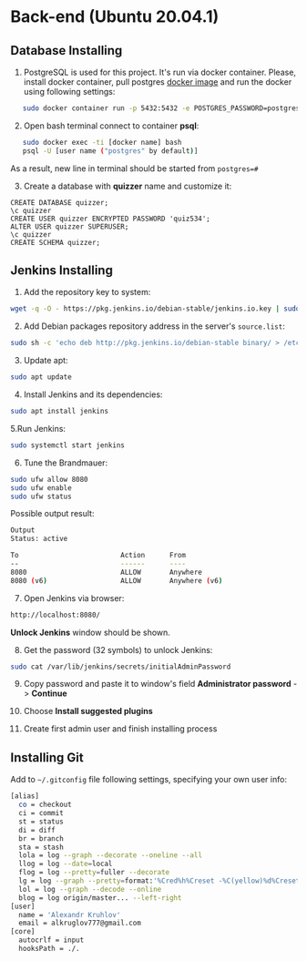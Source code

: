 # Back-end (Ubuntu 20.04.1)

## Database Installing

1. PostgreSQL is used for this project. It's run via docker container. Please, install docker container, pull
   postgres [docker image](https://hub.docker.com/_/postgres)
   and run the docker using following settings:

```bash
   sudo docker container run -p 5432:5432 -e POSTGRES_PASSWORD=postgres --name local_psql postgres
```

2. Open bash terminal connect to container **psql**:

```bash
   sudo docker exec -ti [docker name] bash
   psql -U [user name ("postgres" by default)]
```

As a result, new line in terminal should be started from `postgres=#`

3. Create a database with **quizzer** name and customize it:

```postgresql
CREATE DATABASE quizzer;
\c quizzer
CREATE USER quizzer ENCRYPTED PASSWORD 'quiz534';
ALTER USER quizzer SUPERUSER;
\c quizzer
CREATE SCHEMA quizzer;
```

## Jenkins Installing

1. Add the repository key to system:

```bash
wget -q -O - https://pkg.jenkins.io/debian-stable/jenkins.io.key | sudo apt-key add -
```

2. Add Debian packages repository address in the server's `source.list`:

```bash
sudo sh -c 'echo deb http://pkg.jenkins.io/debian-stable binary/ > /etc/apt/sources.list.d/jenkins.list'
```

3. Update apt:

```bash
sudo apt update
```

4. Install Jenkins and its dependencies:

```bash
sudo apt install jenkins
```

5.Run Jenkins:

```bash
sudo systemctl start jenkins
```

6. Tune the Brandmauer:

```bash
sudo ufw allow 8080
sudo ufw enable
sudo ufw status
````

Possible output result:

```bash
Output
Status: active

To                         Action      From
--                         ------      ----
8080                       ALLOW       Anywhere
8080 (v6)                  ALLOW       Anywhere (v6)
```

7. Open Jenkins via browser:

```bash
http://localhost:8080/
```

**Unlock Jenkins** window should be shown.

8. Get the password (32 symbols) to unlock Jenkins:

```bash
sudo cat /var/lib/jenkins/secrets/initialAdminPassword
```

9. Copy password and paste it to window's field **Administrator password** -> **Continue**

10. Choose **Install suggested plugins**

11. Create first admin user and finish installing process

## Installing Git
Add to `~/.gitconfig` file following settings, specifying your own user info:
```bash
[alias]
  co = checkout
  ci = commit
  st = status
  di = diff
  br = branch
  sta = stash
  lola = log --graph --decorate --oneline --all
  llog = log --date=local
  flog = log --pretty=fuller --decorate
  lg = log --graph --pretty=format:'%Cred%h%Creset -%C(yellow)%d%Creset %s %Cgreen(%cr) %C(bold blue)<%an>%Creset' --addrev-commit --date=relative
  lol = log --graph --decode --online
  blog = log origin/master... --left-right
[user]
  name = 'Alexandr Kruhlov'
  email = alkruglov777@gmail.com
[core]
  autocrlf = input
  hooksPath = ./.
```
